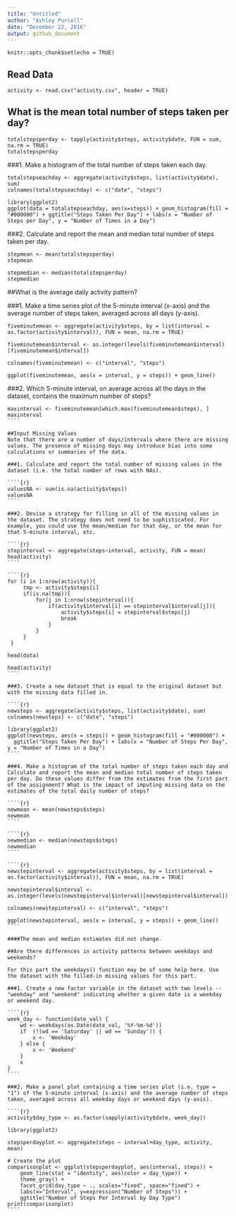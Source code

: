 ```yaml
---
title: "Untitled"
author: "Ashley Purcell"
date: "December 22, 2016"
output: github_document
---
```


```{r setup, include=FALSE}
knitr::opts_chunk$set(echo = TRUE)
```

## Read Data

```{r}
activity <- read.csv("activity.csv", header = TRUE)
```

## What is the mean total number of steps taken per day?

```{r}
totalstepsperday <- tapply(activity$steps, activity$date, FUN = sum,  na.rm = TRUE)
totalstepsperday
```

###1. Make a histogram of the total number of steps taken each day.

```{r}
totalstepseachday <- aggregate(activity$steps, list(activity$date), sum)
colnames(totalstepseachday) <- c("date", "steps")

library(ggplot2)
ggplot(data = totalstepseachday, aes(x=steps)) + geom_histogram(fill = "#000000") + ggtitle("Steps Taken Per Day") + labs(x = "Number of Steps per Day", y = "Number of Times in a Day")
````

###2. Calculate and report the mean and median total number of steps taken per day.

````{r}
stepmean <- mean(totalstepsperday)
stepmean
````

````{r}
stepmedian <- median(totalstepsperday)
stepmedian
````

##What is the average daily activity pattern?

###1. Make a time series plot of the 5-minute interval (x-axis) and the average number of steps taken, averaged across all days (y-axis).

````{r}
fiveminutemean <- aggregate(activity$steps, by = list(interval = as.factor(activity$interval)), FUN = mean, na.rm = TRUE)

fiveminutemean$interval <- as.integer(levels(fiveminutemean$interval)[fiveminutemean$interval])

colnames(fiveminutemean) <- c("interval", "steps")

ggplot(fiveminutemean, aes(x = interval, y = steps)) + geom_line()
````

###2. Which 5-minute interval, on average across all the days in the dataset, contains the maximum number of steps?

``````{r}
maxinterval <- fiveminutemean[which.max(fiveminutemean$steps), ]
maxinterval
````

##Input Missing Values
Note that there are a number of days/intervals where there are missing values. The presence of missing days may introduce bias into some calculations or summaries of the data.

###1. Calculate and report the total number of missing values in the dataset (i.e. the total number of rows with NAs).

````{r}
valuesNA <- sum(is.na(activity$steps))
valuesNA
````

###2. Devise a strategy for filling in all of the missing values in the dataset. The strategy does not need to be sophisticated. For example, you could use the mean/median for that day, or the mean for that 5-minute interval, etc.

````{r}
stepinterval <- aggregate(steps~interval, activity, FUN = mean)
head(activity)
````

````{r}
for (i in 1:nrow(activity)){
     tmp <- activity$steps[i]
     if(is.na(tmp)){
         for(j in 1:nrow(stepinterval)){
             if(activity$interval[i] == stepinterval$interval[j]){
                 activity$steps[i] = stepinterval$steps[j]
                 break
             }
         }
     }  
 }

head(data)

head(activity)
````

###3. Create a new dataset that is equal to the original dataset but with the missing data filled in.

````{r}
newsteps <- aggregate(activity$steps, list(activity$date), sum)
colnames(newsteps) <- c("date", "steps")

library(ggplot2)
ggplot(newsteps, aes(x = steps)) + geom_histogram(fill = "#000000") +
  ggtitle("Steps Taken Per Day") + labs(x = "Number of Steps Per Day", y = "Number of Times in a Day")
````

###4. Make a histogram of the total number of steps taken each day and Calculate and report the mean and median total number of steps taken per day. Do these values differ from the estimates from the first part of the assignment? What is the impact of imputing missing data on the estimates of the total daily number of steps?

````{r}
newmean <- mean(newsteps$steps)
newmean
````

````{r}
newmedian <- median(newsteps$steps)
newmedian
````

````{r}
newstepinterval <- aggregate(activity$steps, by = list(interval = as.factor(activity$interval)), FUN = mean, na.rm = TRUE)

newstepinterval$interval <- as.integer(levels(newstepinterval$interval)[newstepinterval$interval])

colnames(newstepinterval) <- c("interval", "steps")

ggplot(newstepinterval, aes(x = interval, y = steps)) + geom_line()
````

####The mean and median estimates did not change. 

##Are there differences in activity patterns between weekdays and weekends?

For this part the weekdays() function may be of some help here. Use the dataset with the filled-in missing values for this part.

###1. Create a new factor variable in the dataset with two levels -- "weekday" and "weekend" indicating whether a given date is a weekday or weekend day.

````{r}
week_day <- function(date_val) {
    wd <- weekdays(as.Date(date_val, '%Y-%m-%d'))
    if  (!(wd == 'Saturday' || wd == 'Sunday')) {
        x <- 'Weekday'
    } else {
        x <- 'Weekend'
    }
    x
}
````

###2. Make a panel plot containing a time series plot (i.e. type = "1") of the 5-minute interval (x-axis) and the average number of steps taken, averaged across all weekday days or weekend days (y-axis). 

````{r}
activity$day_type <- as.factor(sapply(activity$date, week_day))

library(ggplot2)

stepsperdayplot <- aggregate(steps ~ interval+day_type, activity, mean)

# Create the plot
comparisonplot <- ggplot(stepsperdayplot, aes(interval, steps)) +
    geom_line(stat = "identity", aes(color = day_type)) +
    theme_gray() +
    facet_grid(day_type ~ ., scales="fixed", space="fixed") +
    labs(x="Interval", y=expression("Number of Steps")) +
    ggtitle("Number of Steps Per Interval by Day Type")
print(comparisonplot)
````
